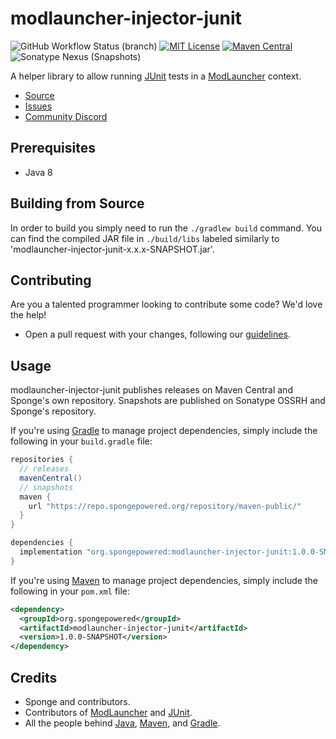 # modlauncher-injector-junit
![GitHub Workflow Status (branch)](https://img.shields.io/github/workflow/status/KyoriPowered/adventure/build/master) [![MIT License](https://img.shields.io/badge/license-MIT-blue)](LICENSE.txt) [![Maven Central](https://img.shields.io/maven-central/v/org.spongepowered/modlauncher-injector-junit?label=stable)](https://search.maven.org/search?q=g:org.spongepowered%20AND%20a:modlauncher-injector-junit) ![Sonatype Nexus (Snapshots)](https://img.shields.io/nexus/s/org.spongepowered/modlauncher-injector-junit?label=dev&server=https%3A%2F%2Foss.sonatype.org)

A helper library to allow running [JUnit] tests in a [ModLauncher] context.

* [Source]
* [Issues]
* [Community Discord]

## Prerequisites
* Java 8

## Building from Source
In order to build you simply need to run the `./gradlew build` command. You can find the compiled JAR file in `./build/libs` labeled similarly to 'modlauncher-injector-junit-x.x.x-SNAPSHOT.jar'.

## Contributing
Are you a talented programmer looking to contribute some code? We'd love the help!
* Open a pull request with your changes, following our [guidelines](CONTRIBUTING.md).

## Usage

modlauncher-injector-junit publishes releases on Maven Central and Sponge's own repository. 
Snapshots are published on Sonatype OSSRH and Sponge's repository.

If you're using [Gradle] to manage project dependencies, simply include the following in your `build.gradle` file:
```gradle
repositories {
  // releases
  mavenCentral()
  // snapshots
  maven {
    url "https://repo.spongepowered.org/repository/maven-public/"
  }
}

dependencies {
  implementation "org.spongepowered:modlauncher-injector-junit:1.0.0-SNAPSHOT"
}
```

If you're using [Maven] to manage project dependencies, simply include the following in your `pom.xml` file:
```xml
<dependency>
  <groupId>org.spongepowered</groupId>
  <artifactId>modlauncher-injector-junit</artifactId>
  <version>1.0.0-SNAPSHOT</version>
</dependency>
```

## Credits
* Sponge and contributors.
* Contributors of [ModLauncher] and [JUnit].
* All the people behind [Java](http://www.oracle.com/technetwork/java/index.html), [Maven], and [Gradle].

[Gradle]: https://gradle.org
[Maven]: https://maven.apache.org/
[Source]: https://github.com/SpongePowered/modlauncher-injector-junit
[Issues]: https://github.com/SpongePowered/modlauncher-injector-junit/issues
[License]: https://opensource.org/licenses/MIT
[Community Discord]: https://discord.gg/sponge
[ModLauncher]: https://github.com/McModLauncher/modlauncher
[JUnit]: https://junit.org/junit5/
